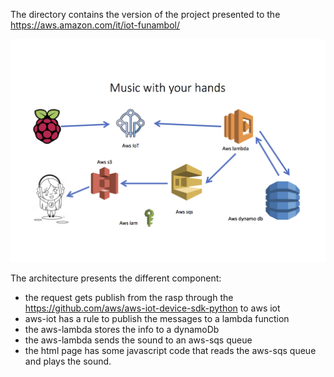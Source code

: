 The directory contains the version of the project presented to the https://aws.amazon.com/it/iot-funambol/

![architecture](/architecture.png?raw=true "architecture")

The architecture presents the different component:
- the request gets publish from the rasp through the https://github.com/aws/aws-iot-device-sdk-python to aws iot
- aws-iot has a rule to publish the messages to a lambda function
- the aws-lambda stores the info to a dynamoDb
- the aws-lambda sends the sound to an aws-sqs queue
- the html page has some javascript code that reads the aws-sqs queue and plays the sound.
